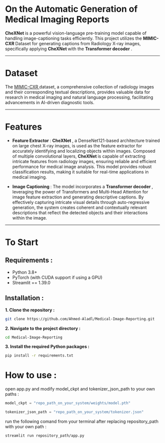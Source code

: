 # On the Automatic Generation of Medical Imaging Reports
<B> CheXNet </B> is a powerful vision-language pre-training model capable of handling image-captioning tasks efficiently. This project utilizes the <B> MIMIC-CXR </B> Dataset for generating captions from Radiology X-ray images, specifically applying <B> CheXNet </B> with the <B> Transformer decoder </B>.
<hr>

# Dataset
The <a href="https://physionet.org/content/mimic-cxr/2.0.0/" target="_blank"> MIMIC-CXR </a> dataset, a comprehensive collection of radiology images and their corresponding textual descriptions, provides valuable data for research in medical imaging and natural language processing, facilitating advancements in AI-driven diagnostic tools.
<hr>

# Features
<ul>
 <li> <B> Feature Extractor </B> : <B> CheXNet </B>, a DenseNet121-based architecture trained on large chest X-ray images, is used as the feature extractor for accurately identifying and localizing objects within images. Composed of multiple convolutional layers, <B> CheXNet </B> is capable of extracting intricate features from radiology images, ensuring reliable and efficient performance for medical image analysis. This model provides robust classification results, making it suitable for real-time applications in medical imaging. </li> </p>
  <li> <B> Image Captioning </B> : The model incorporates a <B> Transformer decoder </B>, leveraging the power of Transformers and Multi-Head Attention for image feature extraction and generating descriptive captions. By effectively capturing intricate visual details through auto-regressive generation, the system creates coherent and contextually relevant descriptions that reflect the detected objects and their interactions within the image. </li>
</ul>
<hr>

# To Start

## Requirements : 
<ul>
 <li> Python 3.8+ </li>
 <li> PyTorch (with CUDA support if using a GPU) </li>
 <li> Streamlit == 1.39.0 </li>
</ul> </p>

## Installation :
<B> 1. Clone the repository : </B>

````bash
git clone https://github.com/Ahmed-Aladl/Medical-Image-Reporting.git
````
<B> 2. Navigate to the project directory : </B>

````bash
cd Medical-Image-Reporting
````

<B> 3. Install the required Python packages : </B>

````bash
pip install -r requirements.txt
````

# How to use : 

open app.py and modify model_ckpt and tokenizer_json_path to your own paths :

````python
model_ckpt = "repo_path_on_your_system/weights/model.pth"
````

````python
tokenizer_json_path = "repo_path_on_your_system/tokenizer.json"
````
run the following comand from your terminal after replacing repository_path with your own path :
 
````bash
streamlit run repository_path/app.py
````


 
